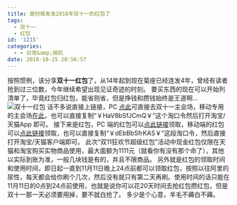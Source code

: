```yaml
---
title: 是时候发发2018年双十一的红包了
tags:
  - 双十一
  - 红包
id: '1215'
categories:
  - - 日常&amp;搞机
date: 2018-10-25 20:56:57
---
```


按照惯例，该分享**双十一红包**了，从14年起到现在菊座已经连发4年，曾经有读者抢到过三位数，今年继续希望出现见证奇迹的时刻。 要买东西的现在可以开始列清单了，毕竟红包归红包，能省则省，但是挣钱和攒钱始终是王道啊... ![双十一红包](https://i.loli.net/2018/10/25/5bd1bccf4097d.jpg) 话不多说直接上链接，PC [点此](https://s.click.taobao.com/Dqd11Lw)可直接去双十一主会场，移动专用的主会场[在此](https://s.click.taobao.com/jdY11Lw)，也可以直接复制“￥HaV8bSfJCmQ￥”这个淘口令然后打开淘宝/天猫App 即可。 接下来是红包，PC 端的红包可以[点此链接](https://s.click.taobao.com/KHR11Lw)领取，移动端的红包可以[点此链接](https://s.click.taobao.com/bFP11Lw)领取，也可以直接复制“￥dEbBbSfrKAS￥”这段淘口令，然后直接打开淘宝/天猫客户端即可。 此次“双11狂欢节超级红包”活动中现金红包仅限在天猫和淘宝购买实物商品使用，最大面额为1111元（就看你有没有那个命了），其他以实际到账为准，一般几块钱是有的，并且不限商品。 另外就是红包的领取时间和使用时间，即日起一直到11月11日晚上24点前都可以领取红包，按照以往阿里的尿性，每天都会给你刷个几次，然后没有就只有第二天再刷。使用时间的话只能在11月11日的0点到24点前使用，也就是说你可以花20天时间去抢红包攒红包，但是双十一那一天必须要用掉，要不就白抢了。 多少是个心意，羊毛不薅白不薅。
